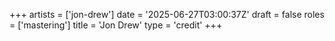 +++
artists = ['jon-drew']
date = '2025-06-27T03:00:37Z'
draft = false
roles = ['mastering']
title = 'Jon Drew'
type = 'credit'
+++

